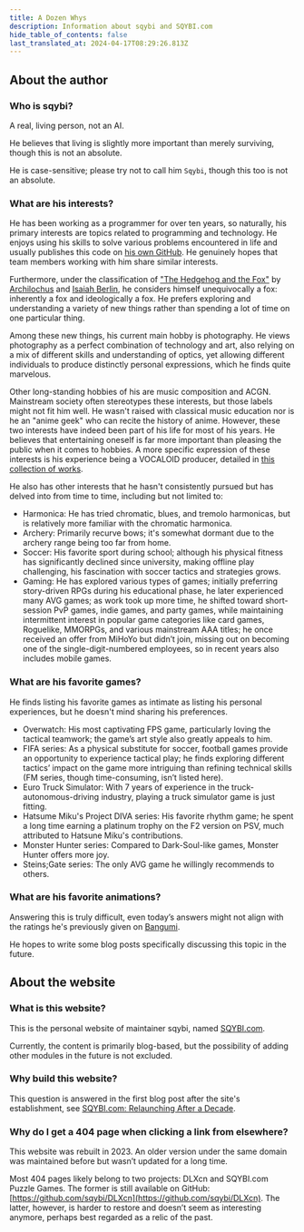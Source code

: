 ```yaml
---
title: A Dozen Whys
description: Information about sqybi and SQYBI.com
hide_table_of_contents: false
last_translated_at: 2024-04-17T08:29:26.813Z
---
```


## About the author

### Who is sqybi?

A real, living person, not an AI.

He believes that living is slightly more important than merely surviving, though this is not an absolute.

He is case-sensitive; please try not to call him `Sqybi`, though this too is not an absolute.

### What are his interests?

He has been working as a programmer for over ten years, so naturally, his primary interests are topics related to programming and technology. He enjoys using his skills to solve various problems encountered in life and usually publishes this code on [his own GitHub](https://github.com/sqybi/). He genuinely hopes that team members working with him share similar interests.

Furthermore, under the classification of ["The Hedgehog and the Fox"](https://en.wikipedia.org/wiki/The_Hedgehog_and_the_Fox) by [Archilochus](https://en.wikipedia.org/wiki/Archilochus) and [Isaiah Berlin](https://en.wikipedia.org/wiki/Isaiah_Berlin), he considers himself unequivocally a fox: inherently a fox and ideologically a fox. He prefers exploring and understanding a variety of new things rather than spending a lot of time on one particular thing.

Among these new things, his current main hobby is photography. He views photography as a perfect combination of technology and art, also relying on a mix of different skills and understanding of optics, yet allowing different individuals to produce distinctly personal expressions, which he finds quite marvelous.

Other long-standing hobbies of his are music composition and ACGN. Mainstream society often stereotypes these interests, but those labels might not fit him well. He wasn't raised with classical music education nor is he an "anime geek" who can recite the history of anime. However, these two interests have indeed been part of his life for most of his years. He believes that entertaining oneself is far more important than pleasing the public when it comes to hobbies. A more specific expression of these interests is his experience being a VOCALOID producer, detailed in [this collection of works](https://space.bilibili.com/105879/channel/collectiondetail?sid=31949).

He also has other interests that he hasn't consistently pursued but has delved into from time to time, including but not limited to:

- Harmonica: He has tried chromatic, blues, and tremolo harmonicas, but is relatively more familiar with the chromatic harmonica.
- Archery: Primarily recurve bows; it's somewhat dormant due to the archery range being too far from home.
- Soccer: His favorite sport during school; although his physical fitness has significantly declined since university, making offline play challenging, his fascination with soccer tactics and strategies grows.
- Gaming: He has explored various types of games; initially preferring story-driven RPGs during his educational phase, he later experienced many AVG games; as work took up more time, he shifted toward short-session PvP games, indie games, and party games, while maintaining intermittent interest in popular game categories like card games, Roguelike, MMORPGs, and various mainstream AAA titles; he once received an offer from MiHoYo but didn’t join, missing out on becoming one of the single-digit-numbered employees, so in recent years also includes mobile games.

### What are his favorite games?

He finds listing his favorite games as intimate as listing his personal experiences, but he doesn't mind sharing his preferences.

- Overwatch: His most captivating FPS game, particularly loving the tactical teamwork; the game’s art style also greatly appeals to him.
- FIFA series: As a physical substitute for soccer, football games provide an opportunity to experience tactical play; he finds exploring different tactics’ impact on the game more intriguing than refining technical skills (FM series, though time-consuming, isn’t listed here).
- Euro Truck Simulator: With 7 years of experience in the truck-autonomous-driving industry, playing a truck simulator game is just fitting.
- Hatsume Miku's Project DIVA series: His favorite rhythm game; he spent a long time earning a platinum trophy on the F2 version on PSV, much attributed to Hatsune Miku's contributions.
- Monster Hunter series: Compared to Dark-Soul-like games, Monster Hunter offers more joy.
- Steins;Gate series: The only AVG game he willingly recommends to others.

### What are his favorite animations?

Answering this is truly difficult, even today’s answers might not align with the ratings he's previously given on [Bangumi](https://bgm.tv/).

He hopes to write some blog posts specifically discussing this topic in the future.

## About the website

### What is this website?

This is the personal website of maintainer sqybi, named [SQYBI.com](https://sqybi.com/).

Currently, the content is primarily blog-based, but the possibility of adding other modules in the future is not excluded.

### Why build this website?

This question is answered in the first blog post after the site's establishment, see [SQYBI.com: Relaunching After a Decade](/blog/sqybi-com-relaunching-after-a-decade/).

### Why do I get a 404 page when clicking a link from elsewhere?

This website was rebuilt in 2023. An older version under the same domain was maintained before but wasn’t updated for a long time.

Most 404 pages likely belong to two projects: DLXcn and SQYBI.com Puzzle Games. The former is still available on GitHub: [https://github.com/sqybi/DLXcn](https://github.com/sqybi/DLXcn). The latter, however, is harder to restore and doesn’t seem as interesting anymore, perhaps best regarded as a relic of the past.
